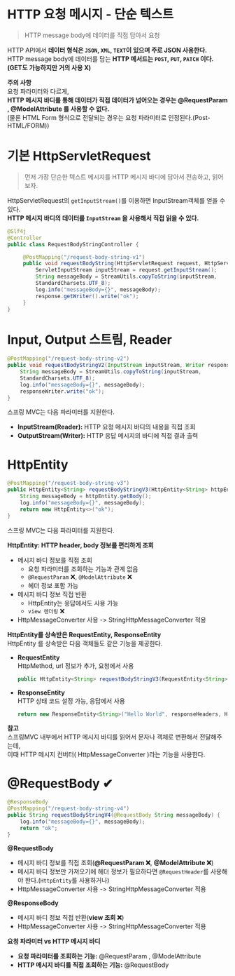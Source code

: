 HTTP 요청 메시지 - 단순 텍스트
=================================   
> HTTP message body에 데이터를 직접 담아서 요청          
  
HTTP API에서 **데이터 형식은 `JSON`, `XML`, `TEXT`이 있으며 주로 JSON 사용한다.**             
HTTP message body에 데이터를 담는 **HTTP 메서드는 `POST`, `PUT`, `PATCH` 이다.(GET도 가능하지만 거의 사용 X)**         
    
**주의 사항**    
요청 파라미터와 다르게,    
**HTTP 메시지 바디를 통해 데이터가 직접 데이터가 넘어오는 경우는 @RequestParam , @ModelAttribute 를 사용할 수 없다.**       
(물론 HTML Form 형식으로 전달되는 경우는 요청 파라미터로 인정된다.(Post-HTML/FORM))    

# 기본 HttpServletRequest      
> 먼저 가장 단순한 텍스트 메시지를 HTTP 메시지 바디에 담아서 전송하고, 읽어보자.     
     
HttpServletRequest의 `getInputStream()`를 이용하면 InputStream객체를 얻을 수 있다.   
**HTTP 메시지 바디의 데이터를 `InputStream` 을 사용해서 직접 읽을 수 있다.**          
     
```java
@Slf4j
@Controller
public class RequestBodyStringController {

     @PostMapping("/request-body-string-v1")
     public void requestBodyString(HttpServletRequest request, HttpServletResponse response) throws IOException {
         ServletInputStream inputStream = request.getInputStream();
         String messageBody = StreamUtils.copyToString(inputStream,
         StandardCharsets.UTF_8);
         log.info("messageBody={}", messageBody);
         response.getWriter().write("ok");
     }
}
```  
  
# Input, Output 스트림, Reader 
   
```java
@PostMapping("/request-body-string-v2")
public void requestBodyStringV2(InputStream inputStream, Writer responseWriter) throws IOException {
    String messageBody = StreamUtils.copyToString(inputStream,
    StandardCharsets.UTF_8);
    log.info("messageBody={}", messageBody);
    responseWriter.write("ok");
}
```
스프링 MVC는 다음 파라미터를 지원한다.     
   
* **InputStream(Reader):** HTTP 요청 메시지 바디의 내용을 직접 조회      
* **OutputStream(Writer):** HTTP 응답 메시지의 바디에 직접 결과 출력     
   
# HttpEntity
```java 
@PostMapping("/request-body-string-v3")
public HttpEntity<String> requestBodyStringV3(HttpEntity<String> httpEntity) {
    String messageBody = httpEntity.getBody();
    log.info("messageBody={}", messageBody);
    return new HttpEntity<>("ok");
}
```
스프링 MVC는 다음 파라미터를 지원한다.   

**HttpEntity: HTTP header, body 정보를 편리하게 조회**
* 메시지 바디 정보를 직접 조회
  * 요청 파라미터를 조회하는 기능과 관계 없음
  * `@RequestParam` ❌, `@ModelAttribute` ❌    
  * 헤더 정보 포함 가능     
* 메시지 바디 정보 직접 반환
  * HttpEntity는 응답에서도 사용 가능 
  * `view 렌더링` ❌              
* HttpMessageConverter 사용 -> StringHttpMessageConverter 적용 

**HttpEntity를 상속받은 RequestEntity, ResponseEntity**     
HttpEntity 를 상속받은 다음 객체들도 같은 기능을 제공한다.  
          
* **RequestEntity**      
    HttpMethod, url 정보가 추가, 요청에서 사용   
    ```java
    public HttpEntity<String> requestBodyStringV3(RequestEntity<String> requestEntity) {
    ```  
* **ResponseEntity**     
    HTTP 상태 코드 설정 가능, 응답에서 사용   
    ```java
    return new ResponseEntity<String>("Hello World", responseHeaders, HttpStatus.CREATED)   
    ```
    
**참고**   
스프링MVC 내부에서 HTTP 메시지 바디를 읽어서 문자나 객체로 변환해서 전달해주는데,       
이때 HTTP 메시지 컨버터( HttpMessageConverter )라는 기능을 사용한다.       
  
# @RequestBody ✔  
```java
@ResponseBody
@PostMapping("/request-body-string-v4")
public String requestBodyStringV4(@RequestBody String messageBody) {
    log.info("messageBody={}", messageBody);
    return "ok";
}
```

**@RequestBody**
* 메시지 바디 정보를 직접 조회(**@RequestParam ❌**, **@ModelAttribute ❌**)   
* 메시지 바디 정보만 가져오기에 헤더 정보가 필요하다면 `@RequestHeader`를 사용해야 한다.(`HttpEntity`를 사용하거나)
* HttpMessageConverter 사용 -> StringHttpMessageConverter 적용
  
**@ResponseBody**     
* 메시지 바디 정보 직접 반환(**view 조회 ❌**)    
* HttpMessageConverter 사용 -> StringHttpMessageConverter 적용
  
**요청 파라미터 vs HTTP 메시지 바디**      
* **요청 파라미터를 조회하는 기능:** @RequestParam , @ModelAttribute
* **HTTP 메시지 바디를 직접 조회하는 기능:** @RequestBody

